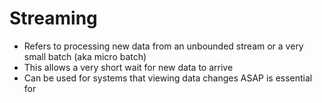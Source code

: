 # Streaming
* Refers to processing new data from an unbounded stream or a very small batch (aka micro batch)
* This allows a very short wait for new data to arrive
* Can be used for systems that viewing data changes ASAP is essential for
